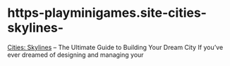 # https-playminigames.site-cities-skylines-
[Cities: Skylines](https://playminigames.site/cities-skylines/) – The Ultimate Guide to Building Your Dream City If you’ve ever dreamed of designing and managing your
